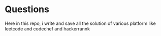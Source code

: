 # Questions
Here in this repo, i write and save all the solution  of various platform like leetcode and codechef and hackerrannk
